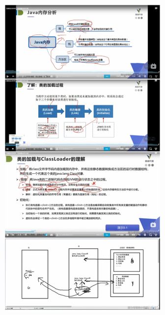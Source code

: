 ##
![img.png](ClassLoadingFlow_1.png)
![img.png](ClassLoadingFlow_2.png)
![img.png](ClassLoadingFlow_3.png)
![img.png](ClassLoadingFlow_4.png)